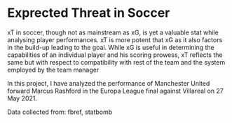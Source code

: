# Exprected Threat in Soccer

xT in soccer, though not as mainstream as xG, is yet a valuable stat while analysing player performances.
xT is more potent that xG as it also factors in the build-up leading to the goal. While xG is useful in determining the capabilities of an individual player and his scoring prowess, xT reflects the same but with respect to compatibility with rest of the team and the system employed by the team manager

In this project, I have analyzed the performance of Manchester United forward Marcus Rashford in the Europa League final against Villareal on 27 May 2021.

Data collected from:
fbref, statbomb
